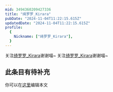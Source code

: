 ```yaml
---
mid: 3494360209427336
title: "绮罗罗_Kirara"
pubDate: "2024-11-04T11:22:15.615Z"
updatedDate: "2024-11-04T11:22:15.615Z"
profile:
  {
    Nickname: ["绮罗罗_Kirara"],
  }
---
```


关注[绮罗罗_Kirara](https://space.bilibili.com/3494360209427336)谢谢喵~ 关注[绮罗罗_Kirara](https://space.bilibili.com/3494360209427336)谢谢喵~

## 此条目有待补充
你可以在[这里](https://github.com/Yuhanawa/VTuber.ICU/edit/master/src/content/v/绮罗罗_Kirara/index.md)编辑本文

